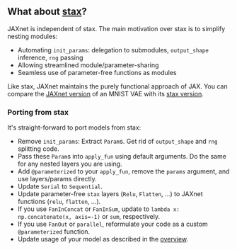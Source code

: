 ## What about [stax](https://github.com/google/jax/blob/master/jax/experimental/stax.py)?

JAXnet is independent of stax. The main motivation over stax is to simplify nesting modules:
 - Automating `init_params`: delegation to submodules, `output_shape` inference, `rng` passing
 - Allowing streamlined module/parameter-sharing
 - Seamless use of parameter-free functions as modules

Like stax, JAXnet maintains the purely functional approach of JAX.
You can compare the [JAXnet version](https://colab.research.google.com/drive/19web5SnmIFglLcnpXE34phiTY03v39-g#scrollTo=yAOLiz_P_L-z)
of an MNIST VAE with its [stax version](https://github.com/google/jax/blob/master/examples/mnist_vae.py).

### Porting from stax

It's straight-forward to port models from stax:
- Remove `init_params`: Extract `Param`s. Get rid of `output_shape` and `rng` splitting code.
- Pass these `Param`s into `apply_fun` using default arguments. Do the same for any nested layers you are using.
- Add `@parameterized` to your `apply_fun`, remove the `params` argument, and use layers/params directly.
- Update `Serial` to `Sequential`.
- Update parameter-free `stax` layers (`Relu`, `Flatten`, ...) to JAXnet functions (`relu`, `flatten`, ...).
- If you use `FanInConcat` or `FanInSum`, update to `lambda x: np.concatenate(x, axis=-1)` or `sum`, respectively.
- If you use `FanOut` or `parallel`, reformulate your code as a custom `@parameterized` function.
- Update usage of your model as described in the [overview](README.md#Overview).